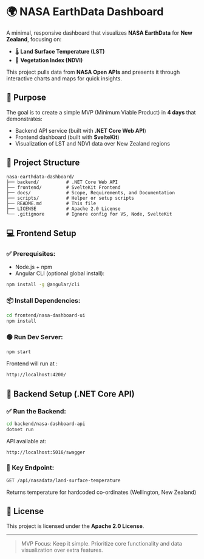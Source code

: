 # 🌍 NASA EarthData Dashboard

A minimal, responsive dashboard that visualizes **NASA EarthData** for **New Zealand**, focusing on:

- 🌡️ **Land Surface Temperature (LST)**
- 🌿 **Vegetation Index (NDVI)**

This project pulls data from **NASA Open APIs** and presents it through interactive charts and maps for quick insights.

## 🚀 Purpose

The goal is to create a simple MVP (Minimum Viable Product) in **4 days** that demonstrates:

- Backend API service (built with **.NET Core Web API**)
- Frontend dashboard (built with **SvelteKit**)
- Visualization of LST and NDVI data over New Zealand regions

## 📂 Project Structure

```
nasa-earthdata-dashboard/
├── backend/          # .NET Core Web API
├── frontend/         # SvelteKit Frontend
├── docs/             # Scope, Requirements, and Documentation
├── scripts/          # Helper or setup scripts
├── README.md         # This file
├── LICENSE           # Apache 2.0 License
└── .gitignore        # Ignore config for VS, Node, SvelteKit
```

## 💻 Frontend Setup 

### ✅ Prerequisites:
- Node.js + npm
- Angular CLI (optional global install):
```bash
npm install -g @angular/cli
```

### 📦 Install Dependencies:

```bash
cd frontend/nasa-dashboard-ui
npm install
```

### 🟢 Run Dev Server:
```bash
npm start
```

Frontend will run at :
```bash
http://localhost:4200/
```
## 🚀 Backend Setup (.NET Core API)
### ✅ Run the Backend:

```bash
cd backend/nasa-dashboard-api
dotnet run
```
API available at:
```bash
http://localhost:5016/swagger
```

### 📌 Key Endpoint:

```bash
GET /api/nasadata/land-surface-temperature
```

Returns temperature for hardcoded co-ordinates (Wellington, New Zealand)

## 📝 License

This project is licensed under the **Apache 2.0 License**.

---

> MVP Focus: Keep it simple. Prioritize core functionality and data visualization over extra features.
